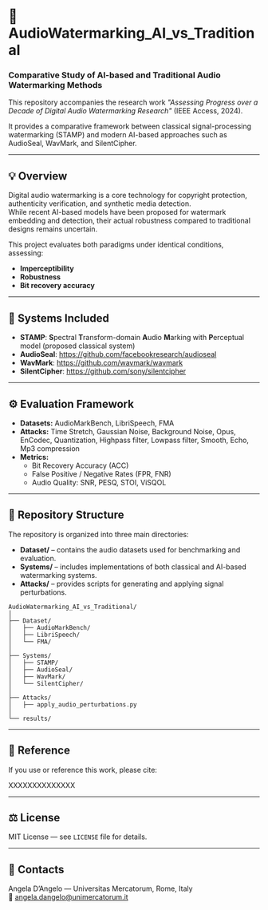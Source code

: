 # 🎵 AudioWatermarking_AI_vs_Traditional

### Comparative Study of AI-based and Traditional Audio Watermarking Methods

This repository accompanies the research work *"Assessing Progress over a Decade of Digital Audio Watermarking Research"* (IEEE Access, 2024).

It provides a comparative framework between classical signal-processing watermarking (STAMP) and modern AI-based approaches such as AudioSeal, WavMark, and SilentCipher.

---

## 💡 Overview

Digital audio watermarking is a core technology for copyright protection, authenticity verification, and synthetic media detection.  
While recent AI-based models have been proposed for watermark embedding and detection, their actual robustness compared to traditional designs remains uncertain.

This project evaluates both paradigms under identical conditions, assessing:
- **Imperceptibility**
- **Robustness**
- **Bit recovery accuracy**

---

## 🤖 Systems Included

- **STAMP**: **S**pectral **T**ransform-domain **A**udio **M**arking with **P**erceptual model (proposed classical system)
- **AudioSeal**: https://github.com/facebookresearch/audioseal 
- **WavMark**: https://github.com/wavmark/wavmark
- **SilentCipher**: https://github.com/sony/silentcipher

---

## ⚙️ Evaluation Framework

- **Datasets:** AudioMarkBench, LibriSpeech, FMA  
- **Attacks:** Time Stretch, Gaussian Noise, Background Noise, Opus, EnCodec, Quantization, Highpass filter, Lowpass filter, Smooth, Echo, Mp3 compression 
- **Metrics:**  
  - Bit Recovery Accuracy (ACC)  
  - False Positive / Negative Rates (FPR, FNR)  
  - Audio Quality: SNR, PESQ, STOI, ViSQOL  

---

## 📁 Repository Structure

The repository is organized into three main directories:
- **Dataset/** – contains the audio datasets used for benchmarking and evaluation.
- **Systems/** – includes implementations of both classical and AI-based watermarking systems.
- **Attacks/** – provides scripts for generating and applying signal perturbations.

```text
AudioWatermarking_AI_vs_Traditional/
│
├── Dataset/
│   ├── AudioMarkBench/
│   ├── LibriSpeech/
│   └── FMA/
│
├── Systems/
│   ├── STAMP/
│   ├── AudioSeal/
│   ├── WavMark/
│   └── SilentCipher/
│
├── Attacks/
│   ├── apply_audio_perturbations.py
│
└── results/

```

---

## 📘 Reference

If you use or reference this work, please cite:

XXXXXXXXXXXXXX


---

## ⚖️ License
MIT License — see `LICENSE` file for details.

---

## 📩 Contacts
Angela D’Angelo — Universitas Mercatorum, Rome, Italy  
📧 angela.dangelo@unimercatorum.it  



